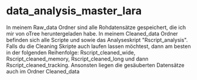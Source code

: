 # data_analysis_master_lara
In meinem Raw_data Ordner sind alle Rohdatensätze gespeichert, die ich mir von oTree heruntergeladen habe. 
In meinem Cleaned_data Ordner befinden sich alle Scripte und sowie das Analyseskript "Rscript_analysis". 
Falls du die Cleaning Skripte auch laufen lassen möchtest, dann am besten in der folgenden Reihenfolge: Rscript_cleaned_wide, Rscript_cleaned_memory, Rscript_cleaned_long und dann Rscript_cleaned_tracking.
Ansonsten liegen die gesäuberten Datensätze auch im Ordner Cleaned_data
